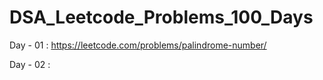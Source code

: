 # DSA_Leetcode_Problems_100_Days

Day - 01 : https://leetcode.com/problems/palindrome-number/

Day - 02 :
